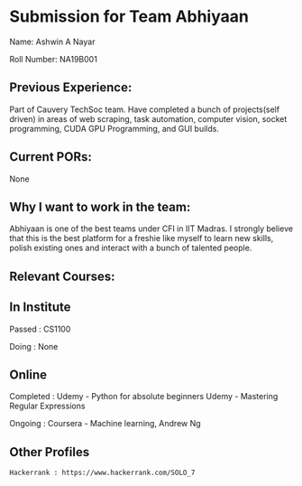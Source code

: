 Submission for Team Abhiyaan
============================

Name:
Ashwin A Nayar


Roll Number:
NA19B001


Previous Experience:
-------------------
Part of Cauvery TechSoc team.
Have completed a bunch of projects(self driven) in areas of web scraping, task automation, computer vision, socket programming, CUDA GPU Programming, and GUI builds.


Current PORs:
-------------
None


Why I want to work in the team:
------------------------------
Abhiyaan is one of the best teams under CFI in IIT Madras. I strongly believe that this is the best platform for a freshie like myself 
to learn new skills, polish existing ones and interact with a bunch of talented people.


Relevant Courses:
----------------

In Institute
------------
Passed : 
    CS1100
    
Doing : 
    None


Online
------
Completed : 
    Udemy - Python for absolute beginners
    Udemy - Mastering Regular Expressions
    
Ongoing : 
    Coursera - Machine learning, Andrew Ng
    
    
Other Profiles
--------------
    Hackerrank : https://www.hackerrank.com/SOLO_7
